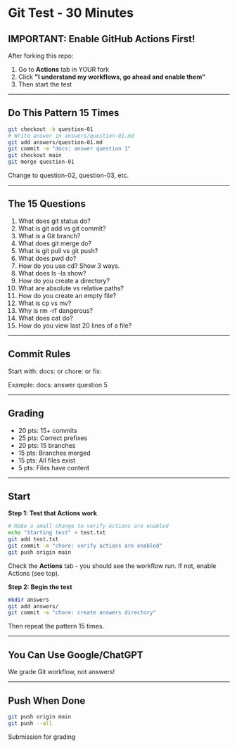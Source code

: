 # Git Test - 30 Minutes

## IMPORTANT: Enable GitHub Actions First!

After forking this repo:
1. Go to **Actions** tab in YOUR fork
2. Click **"I understand my workflows, go ahead and enable them"**
3. Then start the test

---

## Do This Pattern 15 Times

```bash
git checkout -b question-01
# Write answer in answers/question-01.md
git add answers/question-01.md
git commit -m "docs: answer question 1"
git checkout main
git merge question-01
```

Change to question-02, question-03, etc.

---

## The 15 Questions

1. What does git status do?
2. What is git add vs git commit?
3. What is a Git branch?
4. What does git merge do?
5. What is git pull vs git push?
6. What does pwd do?
7. How do you use cd? Show 3 ways.
8. What does ls -la show?
9. How do you create a directory?
10. What are absolute vs relative paths?
11. How do you create an empty file?
12. What is cp vs mv?
13. Why is rm -rf dangerous?
14. What does cat do?
15. How do you view last 20 lines of a file?

---

## Commit Rules

Start with: docs: or chore: or fix:

Example: docs: answer question 5

---

## Grading

- 20 pts: 15+ commits
- 25 pts: Correct prefixes
- 20 pts: 15 branches
- 15 pts: Branches merged
- 15 pts: All files exist
- 5 pts: Files have content

---

## Start

**Step 1: Test that Actions work**
```bash
# Make a small change to verify Actions are enabled
echo "Starting test" > test.txt
git add test.txt
git commit -m "chore: verify actions are enabled"
git push origin main
```

Check the **Actions** tab - you should see the workflow run. If not, enable Actions (see top).

**Step 2: Begin the test**
```bash
mkdir answers
git add answers/
git commit -m "chore: create answers directory"
```

Then repeat the pattern 15 times.

---

## You Can Use Google/ChatGPT

We grade Git workflow, not answers!

---

## Push When Done

```bash
git push origin main
git push --all
```
Submission for grading
